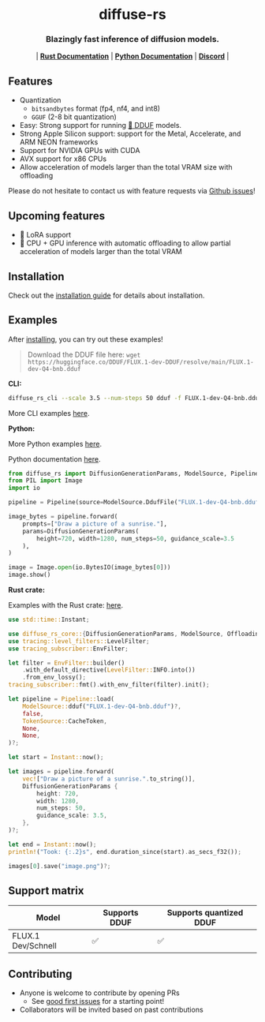 <a name="top"></a>
<h1 align="center">
  diffuse-rs
</h1>

<h3 align="center">
Blazingly fast inference of diffusion models.
</h3>

<p align="center">
| <a href="https://ericlbuehler.github.io/diffuse-rs/diffuse_rs_core/"><b>Rust Documentation</b></a> | <a href="https://ericlbuehler.github.io/diffuse-rs/pyo3/diffuse_rs.html"><b>Python Documentation</b></a> | <a href="https://discord.gg/DRcvs6z5vu"><b>Discord</b></a> |
</p>

## Features
- Quantization
  - `bitsandbytes` format (fp4, nf4, and int8)
  - `GGUF` (2-8 bit quantization)
- Easy: Strong support for running [🤗 DDUF](https://huggingface.co/DDUF) models.
- Strong Apple Silicon support: support for the Metal, Accelerate, and ARM NEON frameworks
- Support for NVIDIA GPUs with CUDA
- AVX support for x86 CPUs
- Allow acceleration of models larger than the total VRAM size with offloading

Please do not hesitate to contact us with feature requests via [Github issues](https://github.com/EricLBuehler/diffuse-rs/issues)!

## Upcoming features
- 🚧 LoRA support
- 🚧 CPU + GPU inference with automatic offloading to allow partial acceleration of models larger than the total VRAM

## Installation
Check out the [installation guide](INSTALL.md) for details about installation.

## Examples
After [installing](#installation), you can try out these examples!

> Download the DDUF file here: `wget https://huggingface.co/DDUF/FLUX.1-dev-DDUF/resolve/main/FLUX.1-dev-Q4-bnb.dduf`

**CLI:**
```bash
diffuse_rs_cli --scale 3.5 --num-steps 50 dduf -f FLUX.1-dev-Q4-bnb.dduf
```

More CLI examples [here](diffuse_rs_cli/README.md).

**Python:**

More Python examples [here](diffuse_rs_py/examples).

Python documentation [here](diffuse_rs_py/examples).

```py
from diffuse_rs import DiffusionGenerationParams, ModelSource, Pipeline
from PIL import Image
import io

pipeline = Pipeline(source=ModelSource.DdufFile("FLUX.1-dev-Q4-bnb.dduf"))

image_bytes = pipeline.forward(
    prompts=["Draw a picture of a sunrise."],
    params=DiffusionGenerationParams(
        height=720, width=1280, num_steps=50, guidance_scale=3.5
    ),
)

image = Image.open(io.BytesIO(image_bytes[0]))
image.show()
```

**Rust crate:**

Examples with the Rust crate: [here](diffuse_rs_examples/examples).

```rust
use std::time::Instant;

use diffuse_rs_core::{DiffusionGenerationParams, ModelSource, Offloading, Pipeline, TokenSource};
use tracing::level_filters::LevelFilter;
use tracing_subscriber::EnvFilter;

let filter = EnvFilter::builder()
    .with_default_directive(LevelFilter::INFO.into())
    .from_env_lossy();
tracing_subscriber::fmt().with_env_filter(filter).init();

let pipeline = Pipeline::load(
    ModelSource::dduf("FLUX.1-dev-Q4-bnb.dduf")?,
    false,
    TokenSource::CacheToken,
    None,
    None,
)?;

let start = Instant::now();

let images = pipeline.forward(
    vec!["Draw a picture of a sunrise.".to_string()],
    DiffusionGenerationParams {
        height: 720,
        width: 1280,
        num_steps: 50,
        guidance_scale: 3.5,
    },
)?;

let end = Instant::now();
println!("Took: {:.2}s", end.duration_since(start).as_secs_f32());

images[0].save("image.png")?;
```

## Support matrix
| Model | Supports DDUF | Supports quantized DDUF |
| -- | -- | -- |
| FLUX.1 Dev/Schnell | ✅ | ✅ |

## Contributing

- Anyone is welcome to contribute by opening PRs
  - See [good first issues](https://github.com/EricLBuehler/diffuse-rs/labels/good%20first%20issue) for a starting point!
- Collaborators will be invited based on past contributions
